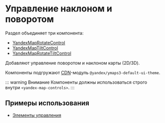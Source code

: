 # Управление наклоном и поворотом

Раздел объединяет три компонента:
- [YandexMapRotateControl](https://yandex.ru/maps-api/docs/js-api/object/controls/map-position/YMapRotateControl.html)
- [YandexMapTiltControl](https://yandex.ru/maps-api/docs/js-api/object/controls/map-position/YMapTiltControl.html)
- [YandexMapRotateTiltControl](https://yandex.ru/maps-api/docs/js-api/object/controls/map-position/YMapRotateTiltControl.html)

Добавляют управление поворотом и наклоном карты (2D/3D).

Компоненты подгружают [CDN](/guide/configuration#cdnlibraryloading)-модуль `@yandex/ymaps3-default-ui-theme`.

::: warning Внимание
Компоненты должны использоваться строго внутри `<yandex-map-controls>`.
:::

## Примеры использования

- [Элементы управления](/examples/map/controls)
